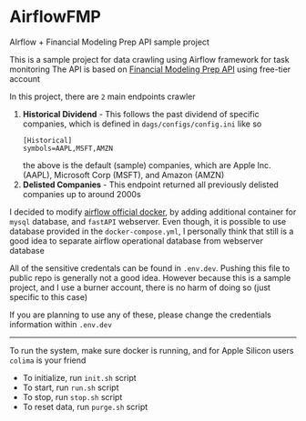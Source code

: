 # AirflowFMP
AIrflow + Financial Modeling Prep API sample project

This is a sample project for data crawling using Airflow framework for task monitoring
The API is based on [Financial Modeling Prep API](https://site.financialmodelingprep.com/) using free-tier account

In this project, there are `2` main endpoints crawler
1. **Historical Dividend** - This follows the past dividend of specific companies, which is defined in `dags/configs/config.ini` like so
    ```
    [Historical]
    symbols=AAPL,MSFT,AMZN
    ```
    the above is the default (sample) companies, which are Apple Inc. (AAPL), Microsoft Corp (MSFT), and Amazon (AMZN)
2. **Delisted Companies** - This endpoint returned all previously delisted companies up to around 2000s

I decided to modify [airflow official docker](https://airflow.apache.org/docs/apache-airflow/stable/start/docker.html), by adding additional container for `mysql` database, and `fastAPI` webserver. Even though, it is possible to use database provided in the `docker-compose.yml`, I personally think that still is a good idea to separate airflow operational database from webserver database

All of the sensitive credentals can be found in `.env.dev`. Pushing this file to public repo is generally not a good idea. However because this is a sample project, and I use a burner account, there is no harm of doing so (just specific to this case)

If you are planning to use any of these, please change the credentials information within `.env.dev`

---

To run the system, make sure docker is running, and for Apple Silicon users `colima` is your friend

- To initialize, run `init.sh` script
- To start, run `run.sh` script
- To stop, run `stop.sh` script
- To reset data, run `purge.sh` script
